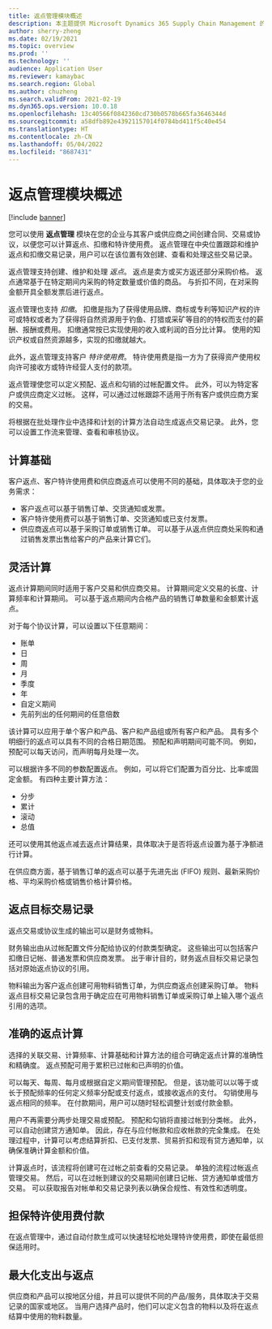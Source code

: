 ```yaml
---
title: 返点管理模块概述
description: 本主题提供 Microsoft Dynamics 365 Supply Chain Management 的返点管理模块的概述。
author: sherry-zheng
ms.date: 02/19/2021
ms.topic: overview
ms.prod: ''
ms.technology: ''
audience: Application User
ms.reviewer: kamaybac
ms.search.region: Global
ms.author: chuzheng
ms.search.validFrom: 2021-02-19
ms.dyn365.ops.version: 10.0.18
ms.openlocfilehash: 13c40566f0842360cd730b0578b665fa3646344d
ms.sourcegitcommit: a58dfb892e43921157014f0784bd411f5c40e454
ms.translationtype: HT
ms.contentlocale: zh-CN
ms.lasthandoff: 05/04/2022
ms.locfileid: "8687431"
---
```

# <a name="rebate-management-module-overview"></a>返点管理模块概述

[!include [banner](../includes/banner.md)]

您可以使用 **返点管理** 模块在您的企业与其客户或供应商之间创建合同、交易或协议，以便您可以计算返点、扣缴和特许使用费。 返点管理在中央位置跟踪和维护返点和扣缴交易记录，用户可以在该位置有效创建、查看和处理这些交易记录。

返点管理支持创建、维护和处理 *返点*。 返点是卖方或买方返还部分采购价格。 返点通常基于在特定期间内采购的特定数量或价值的商品。 与折扣不同，在对采购金额开具全额发票后进行返点。

返点管理也支持 *扣缴*。 扣缴是指为了获得使用品牌、商标或专利等知识产权的许可或特权或者为了获得将自然资源用于钓鱼、打猎或采矿等目的的特权而支付的薪酬、报酬或费用。 扣缴通常按已实现使用的收入或利润的百分比计算。 使用的知识产权或自然资源越多，实现的扣缴就越大。

此外，返点管理支持客户 *特许使用费*。 特许使用费是指一方为了获得资产使用权向许可接收方或特许经营人支付的款项。

返点管理使您可以定义预配、返点和勾销的过帐配置文件。 此外，可以为特定客户或供应商定义过帐。 这样，可以通过过帐跟踪不适用于所有客户或供应商方案的交易。

将根据在批处理作业中选择和计划的计算方法自动生成返点交易记录。 此外，您可以设置工作流来管理、查看和审核协议。

## <a name="basis-calculation"></a>计算基础

客户返点、客户特许使用费和供应商返点可以使用不同的基础，具体取决于您的业务需求：

- 客户返点可以基于销售订单、交货通知或发票。
- 客户特许使用费可以基于销售订单、交货通知或已支付发票。
- 供应商返点可以基于采购订单或销售订单。 可以基于从返点供应商处采购和通过销售发票出售给客户的产品来计算它们。

## <a name="flexible-calculations"></a>灵活计算

返点计算期间同时适用于客户交易和供应商交易。 计算期间定义交易的长度、计算频率和计算期间。 可以基于返点期间内合格产品的销售订单数量和金额累计返点。

对于每个协议计算，可以设置以下任意期间：

- 账单
- 日
- 周
- 月
- 季度
- 年
- 自定义期间
- 先前列出的任何期间的任意倍数

该计算可以应用于单个客户和产品、客户和产品组或所有客户和产品。 具有多个明细行的返点可以具有不同的合格日期范围。 预配和声明期间可能不同。 例如，预配可以每天访问，而声明每月处理一次。

可以根据许多不同的参数配置返点。 例如，可以将它们配置为百分比、比率或固定金额。 有四种主要计算方法：

- 分步
- 累计
- 滚动
- 总值

还可以使用其他返点减去返点计算结果，具体取决于是否将返点设置为基于净额进行计算。

在供应商方面，基于销售订单的返点可以基于先进先出 (FIFO) 规则、最新采购价格、平均采购价格或销售价格计算价格。

## <a name="rebate-target-transactions"></a>返点目标交易记录

返点交易或协议生成的输出可以是财务或物料。

财务输出由从过帐配置文件分配给协议的付款类型确定。 这些输出可以包括客户扣缴日记帐、普通发票和供应商发票。 出于审计目的，财务返点目标交易记录包括对原始返点协议的引用。

物料输出为客户返点创建可用物料销售订单，为供应商返点创建采购订单。 物料返点目标交易记录包含用于确定应在可用物料销售订单或采购订单上输入哪个返点引用的选项。

## <a name="accurate-rebate-calculations"></a>准确的返点计算

选择的关联交易、计算频率、计算基础和计算方法的组合可确定返点计算的准确性和精确度。 返点预配可用于累积已过帐和已声明的价值。

可以每天、每周、每月或根据自定义期间管理预配。 但是，该功能可以以等于或长于预配频率的任何定义频率分配或支付返点，或接收返点的支付。 勾销使用与返点相同的频率。 在付款期间，用户可以随时轻松调整计划或付款金额。

用户不再需要分两步处理交易或预配。 预配和勾销将直接过帐到分类帐。 此外，可以自动创建贷方通知单。 因此，存在与应付帐款和应收帐款的完全集成。 在处理过程中，计算可以考虑结算折扣、已支付发票、贸易折扣和现有贷方通知单，以确保准确计算金额和价值。

计算返点时，该流程将创建可在过帐之前查看的交易记录。 单独的流程过帐返点管理交易。 然后，可以在过帐到建议的交易期间创建日记帐、贷方通知单或借方交易。 可以获取报告对帐单和交易记录列表以确保合规性、有效性和透明度。

## <a name="guaranteed-royalty-payments"></a>担保特许使用费付款

在返点管理中，通过自动付款生成可以快速轻松地处理特许使用费，即使在最低担保适用时。

## <a name="maximizing-spend-versus-rebates"></a>最大化支出与返点

供应商和产品可以按地区分组，并且可以提供不同的产品/服务，具体取决于交易记录的国家或地区。 当用户选择产品时，他们可以定义包含的物料以及将在返点结算中使用的物料数量。
